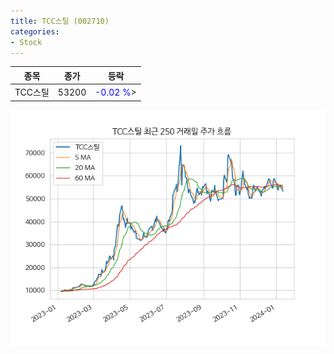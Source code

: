 ```yaml
---
title: TCC스틸 (002710)
categories:
- Stock
---
```


|종목|종가|등락|
|----|----|----|
|TCC스틸|53200|<span style="color: blue">-0.02 %</span>>|

<!-- more -->

![002710](/assets/images/stock/002710.png)